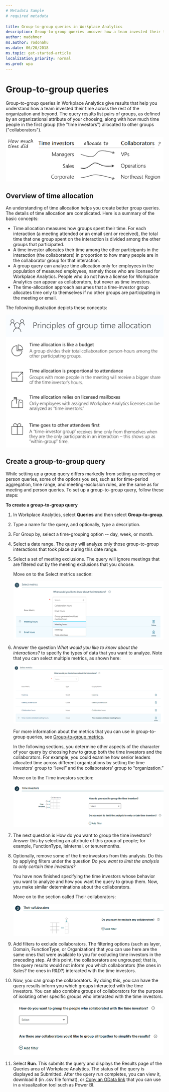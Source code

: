 ```yaml
---
# Metadata Sample
# required metadata

title: Group-to-group queries in Workplace Analytics
description: Group-to-group queries uncover how a team invested their time across the rest of the organization and beyond with Workplace Analytics.  
author: madehmer
ms.author: rodonahu
ms.date: 06/20/2018
ms.topic: get-started-article
localization_priority: normal 
ms.prod: wpa
---
```


# Group-to-group queries

Group-to-group queries in Workplace Analytics give results that help you understand how a team invested their time across the rest of the organization and beyond. The query results list pairs of groups, as defined by an organizational attribute of your choosing, along with how much time people in the first group (the "time investors") allocated to other groups ("collaborators").

![Group A allocates time to Group B](../Images/WpA/tutorials/Group-query1.png) 

## Overview of time allocation

An understanding of time allocation helps you create better group queries. The details of time allocation are complicated. Here is a summary of the basic concepts: 

* Time allocation measures how groups spent their time. For each interaction (a meeting attended or an email sent or received), the total time that one group spent on the interaction is divided among the other groups that participated.
* A time investor allocates their time among the other participants in the interaction (the collaborators) in proportion to how many people are in the collaborator group for that interaction.
* A group query can analyze time allocation only for employees in the population of measured employees, namely those who are licensed for Workplace Analytics. People who do not have a license for Workplace Analytics can appear as collaborators, but never as time investors.
* The time-allocation approach assumes that a time-investor group allocates time only to themselves if no other groups are participating in the meeting or email.

The following illustration depicts these concepts:

 ![Principles of time allocation](../Images/WpA/Tutorials/principals-of-time-allocation.png)

<!-- Per Dheepak, this pptx is not for public consumption 
> [!Note]  
> For more information, see the time allocation tutorial, which explains the logic and works through several examples. 
-->

## Create a group-to-group query

While setting up a group query differs markedly from setting up meeting or person queries, some of the options you set, such as for time-period aggregation, time range, and meeting-exclusion rules, are the same as for meeting and person queries. To set up a group-to-group query, follow these steps: 

**To create a group-to-group query**

1. In Workplace Analytics, select **Queries** and then select **Group-to-group**.
2. Type a name for the query, and optionally, type a description.
3. For Group by, select a time-grouping option -- day, week, or month.
4. Select a date range. The query will analyze only those group-to-group interactions that took place during this date range.
5. Select a set of meeting exclusions. The query will ignore meetings that are filtered out by the meeting exclusions that you choose. 

   Move on to the Select metrics section:

   ![Select metrics](../Images/WpA/tutorials/G2G-changes_03.png)

6. Answer the question _What would you like to know about the interactions?_ to specify the types of data that you want to analyze. Note that you can select multiple metrics, as shown here:  

   ![Select metrics](../Images/WpA/tutorials/g2g-01-select-metrics_2.png)

   For more information about the metrics that you can use in group-to-group queries, see [Group-to-group metrics](../use/metric-definitions.md#group-to-group-metrics). 

   In the following sections, you determine other aspects of the character of your query by choosing how to group both the time investors and the collaborators. For example, you could examine how senior leaders allocated time across different organizations by setting the time investors' group to “level” and the collaborators' group to “organization.”

   Move on to the Time investors section:

   ![Group and filter time investors](../Images/WpA/tutorials/g2g-02-group-filter-time-investors.png)

8. The next question is How do you want to group the time investors? Answer this by selecting an attribute of this group of people; for example, FunctionType, IsInternal, or tenuremonths.
9. Optionally, remove some of the time investors from this analysis. Do this by applying filters under the question _Do you want to limit the analysis to only certain time investors?_

   You have now finished specifying the time investors whose behavior you want to analyze and how you want the query to group them. Now, you make similar determinations about the collaborators. 

   Move on to the section called Their collaborators:

   ![Exclude collaborators](../Images/WpA/tutorials/g2g-03-exclude-collaborators.png)
   
10. Add filters to exclude collaborators. The filtering options (such as layer, Domain, FunctionType, or Organization) that you can use here are the same ones that were available to you for excluding time investors in the preceding step. At this point, the collaborators are ungrouped; that is, the query results would not inform you which collaborators (the ones in Sales? the ones in R&D?) interacted with the time investors.
11. Now, you can group the collaborators. By doing this, you can have the query results inform you which groups interacted with the time investors. You can also combine groups of collaborators for the purpose of isolating other specific groups who interacted with the time investors.

    ![Group collaborators](../Images/WpA/tutorials/g2g-04-group-collaborators.png)

12. Select **Run**. This submits the query and displays the Results page of the Queries area of Workplace Analytics. The status of the query is displayed as Submitted. After the query run completes, you can view it, download it (in .csv file format), or [Copy an OData link](https://docs.microsoft.com/en-us/workplace-analytics/use/view-download-and-export-query-results#get-a-link-for-odata-feed-that-you-can-use-in-power-bi) that you can use in a visualization tool such as Power BI.



<!-- VERIFY THIS CONTENT THEN MAKE A NEW TOPIC OUT OF IT. FOR MORE IN-DEPTH LEARNERS

# Walkthrough

## Group time investors or collaborators

Before you create a query, you need a clear concept of the question that you want the query to answer. Whose time do you want to analyze, and what do you want to know about it. The example we'll use here is that of your Sales team. Specifically, how much time did they spend over a particular six-month period with the Product marketing team. To obtain this information, write a query that uses grouping and filtering, as described in this section. 

Using the Their collaborators section of the Group-to-group query page

### What grouping means

When you use the Group collaborators option, you create groups by finding commonalities between individuals. For example, do you want a group of people who all work in offices in the same time zone? Do you want a group of managers all at the same level? Do you want all people who work in IT to form a group? These are all attributes that are uploaded in the HR data. You can use any HR data attribute for grouping, plus one other attribute: the person's email domain. 

### What grouping accomplishes

When you create a query, you typically find out how much time certain people spent with certain other people. That is, you take the time that the "time investors" spent in the meeting and you allocate that time proportionally among the distinct other groups that were represented in (attended) the interaction. 

## Step-by-step example

In this example, you want to find out how much time the people in Sales spent with marketing people in their interactions over the six-month period. These are the steps you take:

**To create the Sales - Product marketing query**

 1. Open the Queries page in Workplace Analytics.
 2. Click **Group-to-group** query.
 3. On the Queries > Group-to-group query page, type the query name.
 4. Type a description for the query.
 5. Indicate any particular meeting exclusions, or use the default set of meeting exclusions. Now go to the Select metrics section.
 6. Select an interaction type to learn more about. In this case, select Hours.
 7. Several metrics pertain to this interaction type. Choose the metric that most closely matches the information you want. Now go to the Time investors section.
 8. You want to study the people in Sales. Sales is an example of a workplace function, so select FunctionType under How do you want to group the time investors?
 9. The next question is Do you want to limit the analysis to only certain time investors? Because you want to limit your current study to people in Sales, the answer is Yes. Create a filter in which FunctionType = Sales. You have just created a group that the query will report about. Move on to the Their collaborators section.
 10. The first question in this section is Do you want to exclude any collaborators? The answer to this question depends on the scope of information that you want your query to supply. Your goal is to study the interaction between Sales and Product marketing. If these interactions are all you want to know about, you can now exclude all collaborators other than Product marketing. Do this by setting FunctionType in the left side of the filter builder, and adding all groups other than Product marketing on the right side. 
  
     Alternatively, you could exclude no groups. This would still answer your core question -- How much time did Sales spend with Marketing during these six months? But by letting the data from other groups also appear, you would see the Sales-Marketing interactions in the broader context of the overall behavior of your Sales team.

 13. Move on to the next question: How do you want to group the people who collaborated with the time investors? Because you are interested in the collaborators who are in Product marketing, and Product marketing is a workplace function, you want to group by workplace function, so select FunctionType.
 14. Finally, answer the question: Are there any collaborators you'd like to group all together to simplify the results? This question lets you optionally designate as "noise" the query results that you do not want to focus on. 

     Remember that you just selected FunctionType as the grouping mechanism for collaborators. If you do not answer this final question, the query will return discrete data about each group that interacted with your people in Sales. 

     If you do answer this question, you can have the query results treat all groups other than Product marketing as one "other" group, which it appropriately names "Other." To do this, in the filter builder, select FunctionType on the left, Equals in the center, and on the right, select all options other than Product Marketing. Now, when the query returns its results, all these other groups will appear together as one group called "Other." 

When we run this query, the query does this: It considers the time that the time investors spent in share interactions (such as meetings) and allocates it proportionally among the distinct other groups that attended the interaction. Again, note that groups are defined by the organizational (HR) attributes that selected to define them. 

## Group to simplify: more details

You can make your query results easier to interpret by using the Group to simplify option in the Their collaborators section. 
Grouping to simply doesn't change the allocation of time; it just simplifies the output of your query. In effect, it removes noise so that you can focus more easily on the data that you are seeking, on the answer to your question.

For example, the Sales team has met with individuals on six other teams. You care only about how much time they spent with one of those other teams, Product marketing. Use Group to simplify to concentrate on Product marketing. 

Although Sales also met with people in IT, Finance, R&D, Engineering, and Operations, you don't care about the time they spend with those groups. The total amount of time they spent with all those other groups combined might interest you, but the detailed breakdown does not. To clean up the query output in this regard, use the Group to simplify option under Their collaborators. The query results then treat Product Marketing as one group, and all other internal collaborators as a second group, called "other." Note that you cannot specify more than one "other" group; however, WpA automatically groups others into two groups by domain, internal others and external others. 

